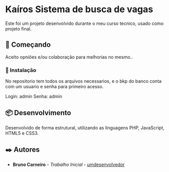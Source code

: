 # Kaíros Sistema de busca de vagas

Este foi um projeto desenvolvido durante o meu curso tecnico, usado como projeto final.

## 🚀 Começando

Aceito opniões e/ou colaboração para melhorias no mesmo..


### 🔧 Instalação

No repositorio tem todos os arquivos necessarios, e o bkp do banco conta com um usuario e senha para primeiro acesso.

Login: admin 
Senha: admin

## 📦 Desenvolvimento

Desenvolvido de forma estrutural, utilizando as linguagens PHP, JavaScript, HTML5 e CSS3.


## ✒️ Autores


* **Bruno Carneiro** - *Trabalho Inicial* - [umdesenvolvedor](https://github.com/brunoadcarneiro)

